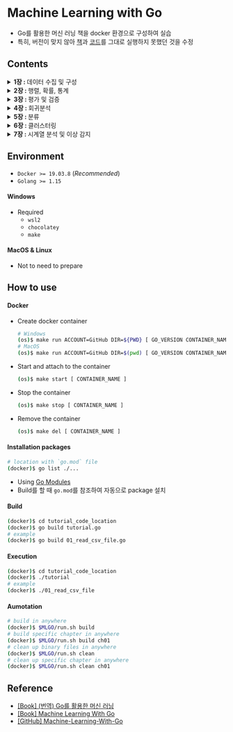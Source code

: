 # Machine Learning with Go
- Go를 활용한 머신 러닝 책을 docker 환경으로 구성하여 실습
- 특히, 버전이 맞지 않아 [책](http://acornpub.co.kr/book/ml-with-go)과 [코드](https://github.com/PacktPublishing/Machine-Learning-With-Go)를 그대로 실행하지 못했던 것을 수정

## Contents
<details>
<summary><strong>1장 : </strong>데이터 수집 및 구성</summary>

+ [Gopher 스타일로 데이터 처리하기](./ch01/handling_data_gopher_style/)
+ [CSV 파일](./ch01/csv_files/)
+ [JSON](./ch01/json/)
+ [SQL 유형 데이터베이스](./ch01/sql_like_databases/) (_Required PostgreSQL_)
+ [Caching](./ch01/caching/)

</details>

<details>
<summary><strong>2장 : </strong>행렬, 확률, 통계</summary>

+ [벡터](./ch02/vectors/)
+ [행렬](./ch02/matrices/)
+ [통계](./ch02/statistics/)
+ [확률 가설검정](./ch02/hypothesis/)

</details>

<details>
<summary><strong>3장 : </strong>평가 및 검증</summary>

+ [평가](./ch03/evaluation/)
+ [검증](./ch03/validation/)

</details>

<details>
<summary><strong>4장 : </strong>회귀분석</summary>

+ [선형 회귀분석](./ch04/linear_regression/)
+ [다중 선형 회귀분석](./ch04/multiple_regression/)
+ [비선형 회귀분석](./ch04/nonlinear_regression/)

</details>

<details>
<summary><strong>5장 : </strong>분류</summary>

+ [로지스틱 회귀분석](./ch05/logistic_regression/)
+ [k-최근접 이웃 모델](./ch05/knn/)
+ [의사결정 나무](./ch05/decision_tree/)
+ [나이브 베이즈](./ch05/naive_bayes/)

</details>

<details>
<summary><strong>6장 : </strong>클러스터링</summary>

+ [유사도 측정하기](./ch06/distance/)
+ [클러스터링 기법 평가하기](./ch06/evaluating/)
+ [k-평균 클러스터링](./ch06/kmeans/)

</details>

<details>
<summary><strong>7장 : </strong>시계열 분석 및 이상 감지</summary>

+ [시계열 데이터 표현하기](./ch07/representing_time_series/)
+ [시계열 통계](./ch07/ts_statistics/)
+ [자동 회귀 모델](./ch07/auto_regressive/)

</details>

## Environment
- `Docker >= 19.03.8` (_Recommended_)
- `Golang >= 1.15`

#### Windows
- Required
    - `wsl2`
    - `chocolatey`
    - `make`

#### MacOS & Linux
- Not to need to prepare

## How to use

#### Docker
- Create docker container
    ```bash
    # Windows
    (os)$ make run ACCOUNT=GitHub DIR=${PWD} [ GO_VERSION CONTAINER_NAME ]
    # MacOS
    (os)$ make run ACCOUNT=GitHub DIR=$(pwd) [ GO_VERSION CONTAINER_NAME ]
    ```
- Start and attach to the container
    ```bash
    (os)$ make start [ CONTAINER_NAME ]
    ```
- Stop the container
    ```bash
    (os)$ make stop [ CONTAINER_NAME ]
    ```
- Remove the container
    ```bash
    (os)$ make del [ CONTAINER_NAME ]
    ```

#### Installation packages
```bash
# location with `go.mod` file
(docker)$ go list ./...
```
- Using [Go Modules](https://github.com/golang/go/wiki/Modules)
- Build를 할 때 `go.mod`를 참조하여 자동으로 package 설치

#### Build
```bash
(docker)$ cd tutorial_code_location
(docker)$ go build tutorial.go
# example
(docker)$ go build 01_read_csv_file.go
```

#### Execution
```bash
(docker)$ cd tutorial_code_location
(docker)$ ./tutorial
# example
(docker)$ ./01_read_csv_file
```

#### Aumotation
```bash
# build in anywhere
(docker)$ $MLGO/run.sh build
# build specific chapter in anywhere
(docker)$ $MLGO/run.sh build ch01
# clean up binary files in anywhere
(docker)$ $MLGO/run.sh clean
# clean up specific chapter in anywhere
(docker)$ $MLGO/run.sh clean ch01
```

## Reference
- [[Book] (번역) Go를 활용한 머신 러닝](http://acornpub.co.kr/book/ml-with-go)
- [[Book] Machine Learning With Go](https://www.packtpub.com/product/machine-learning-with-go/9781785882104)
- [[GitHub] Machine-Learning-With-Go](https://github.com/PacktPublishing/Machine-Learning-With-Go)
